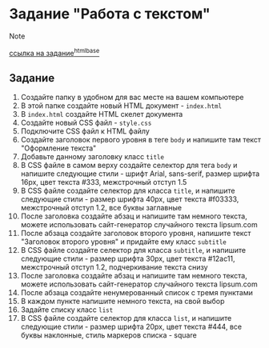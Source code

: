 # Задание "Работа с текстом"

> [!NOTE]
> [ссылка на задание<sup>htmlbase</sup>](https://htmlbase.ru/exercise/rabota-s-tekstom)

## Задание
1. Создайте папку в удобном для вас месте на вашем компьютере
1. В этой папке создайте новый HTML документ - `index.html`
1. В `index.html` создайте HTML скелет документа
1. Создайте новый CSS файл - `style.css`
1. Подключите CSS файл к HTML файлу
1. Создайте заголовок первого уровня в теге `body` и напишите там текст "Оформление текста"
1. Добавьте данному заголовку класс `title`
2. В CSS файле в самом верху создайте селектор для тега `body` и напишите следующие стили - шрифт Arial, sans-serif, размер шрифта 16px, цвет текста #333, межстрочный отступ 1.5
3. В CSS файле создайте селектор для класса `title`, и напишите следующие стили - размер шрифта 40px, цвет текста #f03333, межстрочный отступ 1.2, все буквы заглавные
4. После заголовка создайте абзац и напишите там немного текста, можете использовать сайт-генератор случайного текста lipsum.com
5. После абзаца создайте заголовок второго уровня, напишите текст "Заголовок второго уровня" и придайте ему класс `subtitle`
6. В CSS файле создайте селектор для класса `subtitle`, и напишите следующие стили - размер шрифта 30px, цвет текста #12ac11, межстрочный отступ 1.2, подчеркивание текста снизу
7. После заголовка создайте абзац и напишите там немного текста, можете использовать сайт-генератор случайного текста lipsum.com
8. После абзаца создайте ненумерованный список с тремя пунктами
9. В каждом пункте напишите немного текста, на свой выбор
10. Задайте списку класс `list`
11. В CSS файле создайте селектор для класса `list`, и напишите следующие стили - размер шрифта 20px, цвет текста #444, все буквы наклонные, стиль маркеров списка - square